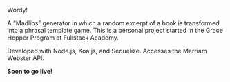 Wordy!

A “Madlibs” generator in which a random excerpt of a book is transformed into a phrasal template game.
This is a personal project started in the Grace Hopper Program at Fullstack Academy.

Developed with Node.js, Koa.js, and Sequelize. Accesses the Merriam Webster API.

**Soon to go live!**
